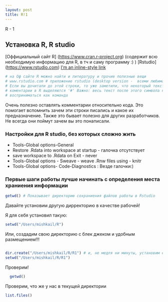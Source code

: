 ```yaml
---
layout: post
title: R!1
---
```



R - 1



## Установка R, R studio
[Оффициальный сайт R] (https://www.cran.r-project.org) 
(содержит всю необходимую информацию для R, в тч и саму программу :) )
[Rstudio] (https://www.rstudio.com)
[I'm an inline-style link](https://www.google.com)
```r
# на Оф сайте R можно найти и литературу и прочие полезные вещи
# www.rstudio.com # приложение rstudio (desktop version -  всеми любимая бесплатная # версия программы:))
# Если вы дочитали до этой строки, то уже заметили, что некоторый текст выделяется # зеленым цветом или любым другим в зависимости от цветового оформления 
# коментарии в R выделяются '#' Важно: весь текст после этого символа не будет 
# восприниматься как команда
```

Очень полезно оставлять комментарии относительно кода. Это помогает вспомнить зачем эти строки писались и какое их предназначение. Также это бывает полезно для других разработчиков. Не всегда они поймут зачем вы это понаписали. 

### Настройки для R studio, без которых сложно жить

- Tools-Global options-General
- Restore .Rdata into workspace at startup - галочка отсутствует
- save workspace to .Rdata on Exit - never
- Tools-Global options - Sweave - weave .Rnw files using - knitr
- Tools-Global options- Code-Diagnostics : Везде галочки:)

### Первые шаги работы лучше начинать с определения места храниения информации
```r
getwd() # Показывает директорию сохраниения файлов работы в Rstudio
```

Давайте установим другую дирректорию в качестве рабочей!

Я для себя установил такую:
```r
setwd("/Users/mishkail/R")
```

Или, создадим свою директорию с блек джеком и удобным размещением!!!

```r

dir.create("/Users/mishkail/R/R1") # и, не медля ни минуты, установим ее рабочей
setwd("/Users/mishkail/R/R1")
```

 Проверим!
```r
  getwd()
```

Проверим, что же у нас в текущей директории
```r
list.files()
```
